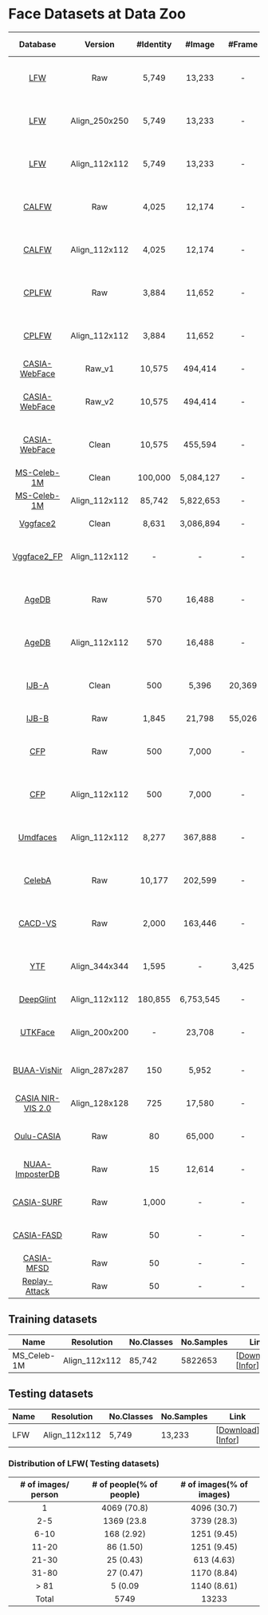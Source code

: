 # Face Datasets at Data Zoo

|Database|Version|\#Identity|\#Image|\#Frame|\#Video|Download Link|
|:---:|:----:|:-----:|:-----:|:-----:|:-----:|:-----:|
|[LFW](https://hal.inria.fr/file/index/docid/321923/filename/Huang_long_eccv2008-lfw.pdf)|Raw|5,749|13,233|-|-|[Google Drive](https://drive.google.com/file/d/1JIgAXYqXrH-RbUvcsB3B6LXctLU9ijBA/view?usp=sharing), [Baidu Drive](https://pan.baidu.com/s/1VzSI_xqiBw-uHKyRbi6zzw)|
|[LFW](https://hal.inria.fr/file/index/docid/321923/filename/Huang_long_eccv2008-lfw.pdf)|Align_250x250|5,749|13,233|-|-|[Google Drive](https://drive.google.com/file/d/11h-QIrhuszY3PzT17Q5eXw8yrewgqX7m/view?usp=sharing), [Baidu Drive](https://pan.baidu.com/s/1Ir8kAcQjBJA6A_pWPL9ozQ)|
|[LFW](https://hal.inria.fr/file/index/docid/321923/filename/Huang_long_eccv2008-lfw.pdf)|Align_112x112|5,749|13,233|-|-|[Google Drive](https://drive.google.com/file/d/1WO5Meh_yAau00Gm2Rz2Pc0SRldLQYigT/view?usp=sharing), [Baidu Drive](https://pan.baidu.com/s/1Ew5JZ266bkg00jB5ICt78g)|
|[CALFW](https://arxiv.org/pdf/1708.08197.pdf)|Raw|4,025|12,174|-|-|[Google Drive](https://drive.google.com/file/d/1LcIDIfeZ027tbyUJDbaDt12ZoMVJuoMp/view?usp=sharing), [Baidu Drive](https://pan.baidu.com/s/17IzL_nGzedup1gcPuob0NQ)|
|[CALFW](https://arxiv.org/pdf/1708.08197.pdf)|Align_112x112|4,025|12,174|-|-|[Google Drive](https://drive.google.com/file/d/1kpmcDeDmPqUcI5uX0MCBzpP_8oQVojzW/view?usp=sharing), [Baidu Drive](https://pan.baidu.com/s/1IxqyLFfHNQaj3ibjc7Vcvg)|
|[CPLFW](http://www.whdeng.cn/CPLFW/Cross-Pose-LFW.pdf)|Raw|3,884|11,652|-|-|[Google Drive](https://drive.google.com/file/d/1WipxZ1QXs_Fi6Y5qEFDayEgos3rHDRnS/view?usp=sharing), [Baidu Drive](https://pan.baidu.com/s/1gJuZZcm-2crTrqKI0sa5sA)|
|[CPLFW](http://www.whdeng.cn/CPLFW/Cross-Pose-LFW.pdf)|Align_112x112|3,884|11,652|-|-|[Google Drive](https://drive.google.com/file/d/14vPvDngGzsc94pQ4nRNfuBTxdv7YVn2Q/view?usp=sharing), [Baidu Drive](https://pan.baidu.com/s/1uqK2LAEE91HYqllgsWcj9A)|
|[CASIA-WebFace](https://arxiv.org/pdf/1411.7923.pdf)|Raw_v1|10,575|494,414|-|-|[Baidu Drive](https://pan.baidu.com/s/1xh073sKX3IYp9xPm9S6F5Q)|
|[CASIA-WebFace](https://arxiv.org/pdf/1411.7923.pdf)|Raw_v2|10,575|494,414|-|-|[Google Drive](https://drive.google.com/file/d/19R6Svdj5HbUA0y6aJv3P1WkIR5wXeCnO/view?usp=sharing), [Baidu Drive](https://pan.baidu.com/s/1cZqsRxln-JmrA4xevLfjYQ)|
|[CASIA-WebFace](https://arxiv.org/pdf/1411.7923.pdf)|Clean|10,575|455,594|-|-|[Google Drive](https://drive.google.com/file/d/1wJC2aPA4AC0rI-tAL2BFs2M8vfcpX-w6/view?usp=sharing), [Baidu Drive](https://pan.baidu.com/s/1x_VJlG9WV1OdrrJ7ARUZQw)|
|[MS-Celeb-1M](https://arxiv.org/pdf/1607.08221.pdf)|Clean|100,000|5,084,127|-|-|[Google Drive](https://drive.google.com/file/d/18FxgfXgKwuYzY3DmWJXNJuY51TPmC9yH/view?usp=sharing)|
|[MS-Celeb-1M](https://arxiv.org/pdf/1607.08221.pdf)|Align_112x112|85,742|5,822,653|-|-|[Google Drive](https://drive.google.com/file/d/1X202mvYe5tiXFhOx82z4rPiPogXD435i/view?usp=sharing)|
|[Vggface2](https://arxiv.org/pdf/1710.08092.pdf)|Clean|8,631|3,086,894|-|-|[Google Drive](https://drive.google.com/file/d/1jdZw6ZmB7JRK6RS6QP3YEr2sufJ5ibtO/view?usp=sharing)|
|[Vggface2_FP](https://arxiv.org/pdf/1710.08092.pdf)|Align_112x112|-|-|-|-|[Google Drive](https://drive.google.com/file/d/1N7QEEQZPJ2s5Hs34urjseFwIoPVSmn4r/view?usp=sharing), [Baidu Drive](https://pan.baidu.com/s/1STSgORPyRT-eyk5seUTcRA)|
|[AgeDB](http://openaccess.thecvf.com/content_cvpr_2017_workshops/w33/papers/Moschoglou_AgeDB_The_First_CVPR_2017_paper.pdf)|Raw|570|16,488|-|-|[Google Drive](https://drive.google.com/file/d/1FoZDyzTrs8r_oFM3Xqmi3iAHsnoirTRA/view?usp=sharing), [Baidu Drive](https://pan.baidu.com/s/1-E_hkW-bXsXNYRiAhRPM7A)|
|[AgeDB](http://openaccess.thecvf.com/content_cvpr_2017_workshops/w33/papers/Moschoglou_AgeDB_The_First_CVPR_2017_paper.pdf)|Align_112x112|570|16,488|-|-|[Google Drive](https://drive.google.com/file/d/1AoZrZfym5ZhdTyKSxD0qxa7Xrp2Q1ftp/view?usp=sharing), [Baidu Drive](https://pan.baidu.com/s/1ehwmQ4M7WpLylV83uUBxiA)|
|[IJB-A](https://www.cv-foundation.org/openaccess/content_cvpr_2015/papers/Klare_Pushing_the_Frontiers_2015_CVPR_paper.pdf)|Clean|500|5,396|20,369|2,085|[Google Drive](https://drive.google.com/file/d/1WdQ62XJuvw0_K4MUP5nXOhv2RsEBVB1f/view?usp=sharing), [Baidu Drive](https://pan.baidu.com/s/1iN68cdiPO0bTTN_hwmbe9w)|
|[IJB-B](http://openaccess.thecvf.com/content_cvpr_2017_workshops/w6/papers/Whitelam_IARPA_Janus_Benchmark-B_CVPR_2017_paper.pdf)|Raw|1,845|21,798|55,026|7,011|[Google Drive](https://drive.google.com/file/d/15oibCHL3NX-q-QV8q_UAmbIr9e_M0n1R/view?usp=sharing)|
|[CFP](http://www.cfpw.io/paper.pdf)|Raw|500|7,000|-|-|[Google Drive](https://drive.google.com/file/d/1tGNtqzWeUx3BYAxRHBbH1Wy7AmyFtZkU/view?usp=sharing), [Baidu Drive](https://pan.baidu.com/s/10Qq64LO_RWKD2cr_D32_6A)|
|[CFP](http://www.cfpw.io/paper.pdf)|Align_112x112|500|7,000|-|-|[Google Drive](https://drive.google.com/file/d/1-sDn79lTegXRNhFuRnIRsgdU88cBfW6V/view?usp=sharing), [Baidu Drive](https://pan.baidu.com/s/1DpudKyw_XN1Y491n1f-DtA)|
|[Umdfaces](https://arxiv.org/pdf/1611.01484.pdf)|Align_112x112|8,277|367,888|-|-|[Google Drive](https://drive.google.com/file/d/13IDdIMqPCd8h1vWOYBkW6T5bjAxwmxm5/view?usp=sharing), [Baidu Drive](https://pan.baidu.com/s/1UzrBMguV5YLh8aawIodKeQ)|
|[CelebA](https://arxiv.org/pdf/1411.7766.pdf)|Raw|10,177|202,599|-|-|[Google Drive](https://drive.google.com/file/d/1FO_p759JtKOf3qOnxOGpmoxCcnKiPdBI/view?usp=sharing), [Baidu Drive](https://pan.baidu.com/s/1DfvDKKEB11MrZcf7hPjJfw)|
|[CACD-VS](http://cmlab.csie.ntu.edu.tw/~sirius42/papers/chen14eccv.pdf)|Raw|2,000|163,446|-|-|[Google Drive](https://drive.google.com/file/d/1syrMyJGeXYxbjbmWKLxo1ASzpj2DRrk3/view?usp=sharing), [Baidu Drive](https://pan.baidu.com/s/13XI67Zn_D_Kncp_9hlTbQQ)|
|[YTF](http://www.cs.tau.ac.il/~wolf/ytfaces/WolfHassnerMaoz_CVPR11.pdf)|Align_344x344|1,595|-|3,425|621,127|[Google Drive](https://drive.google.com/file/d/1o_5b7rYcSEFvTmwmEh0eCPsU5kFmKN_Y/view?usp=sharing), [Baidu Drive](https://pan.baidu.com/s/1M43AcijgGrurb0dfFVlDKQ)|
|[DeepGlint](http://trillionpairs.deepglint.com)|Align_112x112|180,855|6,753,545|-|-|[Google Drive](https://drive.google.com/file/d/1Lqvh24913uquWxa3YS_APluEmbNKQ4Us/view?usp=sharing)|
|[UTKFace](https://susanqq.github.io/UTKFace/)|Align_200x200|-|23,708|-|-|[Google Drive](https://drive.google.com/file/d/1T5KH-DWXu048im0xBuRK0WEi820T28B-/view?usp=sharing), [Baidu Drive](https://pan.baidu.com/s/12Qp5pdZvitqBYSJHm4ouOw)|
|[BUAA-VisNir](http://irip.buaa.edu.cn/system/_content/download.jsp?urltype=news.DownloadAttachUrl&owner=1240132834&wbfileid=1277824)|Align_287x287|150|5,952|-|-|[Baidu Drive](https://pan.baidu.com/s/1XcqgcOzYsFZ8THEXg4nwVw), PW: xmbc|
|[CASIA NIR-VIS 2.0](https://www.cv-foundation.org/openaccess/content_cvpr_workshops_2013/W13/papers/Li_The_CASIA_NIR-VIS_2013_CVPR_paper.pdf)|Align_128x128|725|17,580|-|-|[Baidu Drive](https://pan.baidu.com/s/1MZwONRsPmKTcE1xq6bdDFA), PW: 883b|
|[Oulu-CASIA](http://www.ee.oulu.fi/~gyzhao/Download/Databases/NIR_VL_FED/Description.pdf)|Raw|80|65,000|-|-|[Baidu Drive](https://pan.baidu.com/s/1HzsmNvA2xvJA-XW8nGKK1A), PW: xxp5|
|[NUAA-ImposterDB](http://parnec.nuaa.edu.cn/xtan/paper/eccv10r1.pdf)|Raw|15|12,614|-|-|[Baidu Drive](https://pan.baidu.com/s/1WeSvoencoyGIi7SKygnEWw), PW: if3n|
|[CASIA-SURF](https://arxiv.org/pdf/1812.00408.pdf)|Raw|1,000|-|-|21,000|[Baidu Drive](https://pan.baidu.com/s/1dTGo9xcdTuK54RBgBWJNQg), PW: izb3|
|[CASIA-FASD](http://www.cbsr.ia.ac.cn/users/zlei/papers/ICB2012/ZHANG-ICB2012.pdf)|Raw|50|-|-|600|[Baidu Drive](https://pan.baidu.com/s/15HyX7tizCCuwN9BKiV9_zA), PW: h5un|
|[CASIA-MFSD](http://biometrics.cse.msu.edu/Publications/Databases/MSUMobileFaceSpoofing/index.htm)|Raw|50|-|-|600| |
|[Replay-Attack](https://publications.idiap.ch/downloads/papers/2012/Chingovska_IEEEBIOSIG2012_2012.pdf)|Raw|50|-|-|1,200| |
## Training datasets 

| Name | Resolution | No.Classes | No.Samples | Link |
| --- | --- | --- | --- | --- |
| MS_Celeb-1M | Align_112x112 | 85,742 | 5822653 | [[Download](https://drive.google.com/file/d/1X202mvYe5tiXFhOx82z4rPiPogXD435i/view)] [[Infor](https://arxiv.org/pdf/1607.08221.pdf)] |

## Testing datasets
| Name | Resolution | No.Classes | No.Samples | Link |
| --- | --- | --- | --- | --- |
| LFW | Align_112x112 | 5,749 | 13,233 | [[Download](https://drive.google.com/file/d/1WO5Meh_yAau00Gm2Rz2Pc0SRldLQYigT/view?usp=sharing)] [[Infor](https://hal.inria.fr/file/index/docid/321923/filename/Huang_long_eccv2008-lfw.pdf)]

### Distribution of LFW( Testing datasets)
| # of images/ person | # of people(% of people) | # of images(% of images) |
| :---: | :---: | :---: |
| 1 | 4069 (70.8) | 4096 (30.7)|
| 2-5 | 1369 (23.8 | 3739 (28.3)|
| 6-10 | 168 (2.92) | 1251 (9.45)|
| 11-20 | 86 (1.50) | 1251 (9.45)|
| 21-30 | 25 (0.43) | 613 (4.63)|
| 31-80 | 27 (0.47) | 1170 (8.84)|
| > 81 | 5 (0.09 | 1140 (8.61)|
| Total | 5749 | 13233 |